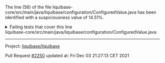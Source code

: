The line (56) of the file liquibase-core/src/main/java/liquibase/configuration/ConfiguredValue.java has been identified with a suspiciousness value of 14.51%.

<details>
     <summary>Failing tests that cover this line</summary>

- `liquibase.integration.commandline.MainTest#testLocalProperties`
- `liquibase.changelog.OfflineChangeLogHistoryServiceTest#testNewCsvFileDeletion`
- `liquibase.parser.core.xml.XMLChangeLogSAXParserTest#testIgnoreDuplicateChangeSets`
- `liquibase.changelog.OfflineChangeLogHistoryServiceTest#testInitOfflineWithOutputLiquibaseSqlAndNoDdl`
- `liquibase.changelog.OfflineChangeLogHistoryServiceTest#testInitOfflineWithOutputLiquibaseSql`
</details>
liquibase-core/src/main/java/liquibase/configuration/ConfiguredValue.java

**********************************

Project: [liquibase/liquibase](https://github.com/liquibase/liquibase)

Pull Request [#2250](https://github.com/liquibase/liquibase/pull/2250) updated at: Fri Dec 03 21:27:13 CET 2021